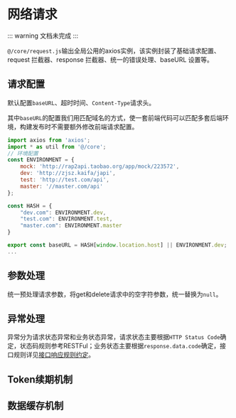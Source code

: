 # 网络请求

::: warning
文档未完成
:::

`@/core/request.js`输出全局公用的axios实例，该实例封装了基础请求配置、 request 拦截器、response 拦截器、统一的错误处理、baseURL 设置等。

## 请求配置

默认配置`baseURL`、超时时间、`Content-Type`请求头。

其中`baseURL`的配置我们用匹配域名的方式，使一套前端代码可以匹配多套后端环境，构建发布时不需要额外修改前端请求配置。

```js
import axios from 'axios';
import * as util from '@/core';
// 环境配置
const ENVIRONMENT = {
    mock: 'http://rap2api.taobao.org/app/mock/223572',
    dev: 'http://zjsz.kaifa/japi',
    test: 'http://test.com/api',
    master: '//master.com/api'
};

const HASH = {
    "dev.com": ENVIRONMENT.dev,
    "test.com": ENVIRONMENT.test,
    "master.com": ENVIRONMENT.master
}

export const baseURL = HASH[window.location.host] || ENVIRONMENT.dev;
...

```

## 参数处理

统一预处理请求参数，将get和delete请求中的空字符参数，统一替换为`null`。

## 异常处理

异常分为请求状态异常和业务状态异常，请求状态主要根据`HTTP Status Code`确定，状态码规则参考RESTFul；业务状态主要根据`response.data.code`确定，接口规则详见[接口响应规则约定]()。

## Token续期机制

## 数据缓存机制
